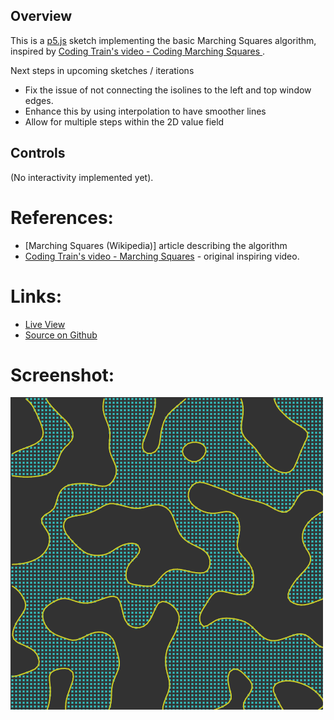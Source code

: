 
## Overview

This is a [p5.js][p5js-home] sketch implementing the basic Marching Squares algorithm, inspired by [Coding Train's video - Coding Marching Squares
][coding-train-yt-marching-sq].

Next steps in upcoming sketches / iterations
* Fix the issue of not connecting the isolines to the left and top window edges.
* Enhance this by using interpolation to have smoother lines
* Allow for multiple steps within the 2D value field


## Controls

(No interactivity implemented yet).

# References:
* [Marching Squares (Wikipedia)] article describing the algorithm
* [Coding Train's video - Marching Squares][coding-train-yt-marching-sq] - original inspiring video.

# Links:

* [Live View][live-view]
* [Source on Github][source-code]

# Screenshot:

![screenshot][screenshot-01]

[p5js-home]: https://p5js.org/
[source-code]: https://github.com/brianhonohan/sketchbook/tree/master/p5js/coding-challenges/marching-squares/
[live-view]: https://brianhonohan.com/sketchbook/p5js/coding-challenges/marching-squares/
[screenshot-01]: ./screenshot-01.png

[coding-train-yt-marching-sq]: https://www.youtube.com/watch?v=0ZONMNUKTfU
[wikipedia-marching-squares]: https://en.wikipedia.org/wiki/Marching_squares